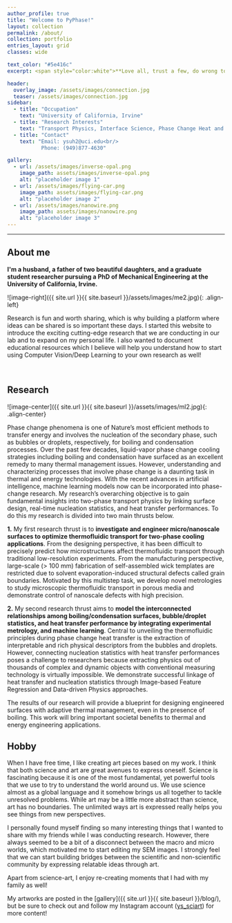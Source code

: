 ```yaml
---
author_profile: true
title: "Welcome to PyPhase!"
layout: collection
permalink: /about/
collection: portfolio
entries_layout: grid
classes: wide

text_color: "#5e416c"
excerpt: <span style="color:white">**Love all, trust a few, do wrong to none.**</span> 

header:
  overlay_image: /assets/images/connection.jpg
  teaser: /assets/images/connection.jpg
sidebar:
  - title: "Occupation"
    text: "University of California, Irvine"
  - title: "Research Interests"
    text: "Transport Physics, Interface Science, Phase Change Heat and Mass Transfer, Artificial Intelligence"
  - title: "Contact"
    text: "Email: ysuh2@uci.edu<br/>
           Phone: (949)877-4630"

gallery:
  - url: /assets/images/inverse-opal.png
    image_path: assets/images/inverse-opal.png
    alt: "placeholder image 1"
  - url: /assets/images/flying-car.png
    image_path: assets/images/flying-car.png
    alt: "placeholder image 2"
  - url: /assets/images/nanowire.png
    image_path: assets/images/nanowire.png
    alt: "placeholder image 3"
---
```


---

## About me

**I'm a husband, a father of two beautiful daughters, and a graduate student researcher pursuing a PhD of Mechanical Engineering at the University of California, Irvine.** 

![image-right]({{ site.url }}{{ site.baseurl }}/assets/images/me2.jpg){: .align-left} 

Research is fun and worth sharing, which is why building a platform where ideas can be shared is so important these days. I started this website to introduce the exciting cutting-edge research that we are conducting in our lab and to expand on my personal life. I also wanted to document educational resources which I believe will help you understand how to start using Computer Vision/Deep Learning to your own research as well! 

​                                                                                                                                        

## Research

![image-center]({{ site.url }}{{ site.baseurl }}/assets/images/ml2.jpg){: .align-center}

Phase change phenomena is one of Nature’s most efficient methods to transfer energy and involves the nucleation of the secondary phase, such as bubbles or droplets, respectively, for boiling and condensation processes.  Over the past few decades, liquid-vapor phase change cooling strategies including boiling and condensation have surfaced as an excellent remedy to many thermal management issues. However, understanding and characterizing processes that involve phase change is a daunting task in thermal and energy technologies. With the recent advances in artificial intelligence, machine learning models now can be incorporated into phase-change research. My research’s overarching objective is to gain fundamental insights into two-phase transport physics by linking surface design, real-time nucleation statistics, and heat transfer performances. To do this my research is divided into two main thrusts below.

**1.** My first research thrust is to **investigate and engineer micro/nanoscale surfaces to optimize thermofluidic transport for two-phase cooling applications**. From the designing perspective, it has been difficult to precisely predict how microstructures affect thermofluidic transport through traditional low-resolution experiments. From the manufacturing perspective, large-scale (> 100 mm) fabrication of self-assembled wick templates are restricted due to solvent evaporation-induced structural defects called grain boundaries. Motivated by this multistep task, we develop novel metrologies to study microscopic thermofluidic transport in porous media and demonstrate control of nanoscale defects with high precision. 

**2.** My second research thrust aims to **model the interconnected relationships among boiling/condensation surfaces, bubble/droplet statistics, and heat transfer performance by integrating experimental metrology, and machine learning**. Central to unveiling the thermofluidic principles during phase change heat transfer is the extraction of interpretable and rich physical descriptors from the bubbles and droplets. However, connecting nucleation statistics with heat transfer performances poses a challenge to researchers because extracting physics out of thousands of complex and dynamic objects with conventional measuring technology is virtually impossible. We demonstrate successful linkage of heat transfer and nucleation statistics through Image-based Feature Regression and Data-driven Physics approaches. 

The results of our research will provide a blueprint for designing engineered surfaces with adaptive thermal management, even in the presence of boiling. This work will bring important societal benefits to thermal and energy engineering applications.

## Hobby

When I have free time, I like creating art pieces based on my work. I think that both science and art are great avenues to express oneself. Science is fascinating because it is one of the most fundamental, yet powerful tools that we use to try to understand the world around us. We use science almost as a global language and it somehow brings us all together to tackle unresolved problems. While art may be a little more abstract than science, art has no boundaries. The unlimited ways art is expressed really helps you see things from new perspectives. 

I personally found myself finding so many interesting things that I wanted to share with my friends while I was conducting research. However, there always seemed to be a bit of a disconnect between the macro and micro worlds, which motivated me to start editing my SEM images. I strongly feel that we can start building bridges between the scientific and non-scientific community by expressing relatable ideas through art. 

Apart from science-art, I enjoy re-creating moments that I had with my family as well!

My artworks are posted in the [gallery]({{ site.url }}{{ site.baseurl }}/blog/), but be sure to check out and follow my Instagram account ([ys_sciart](https://www.instagram.com/ys_sciart/)) for more content!